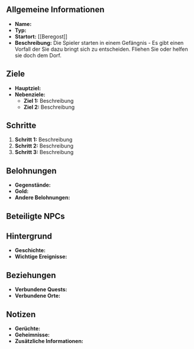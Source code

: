 

## Allgemeine Informationen
- **Name:** 
- **Typ:** 
- **Startort:** [[Beregost]]
- **Beschreibung:** Die Spieler starten in einem Gefängnis - Es gibt einen Vorfall der Sie dazu bringt sich zu entscheiden. Fliehen Sie oder helfen sie doch dem Dorf.

## Ziele
- **Hauptziel:** 
- **Nebenziele:** 
  - **Ziel 1:** Beschreibung
  - **Ziel 2:** Beschreibung

## Schritte
1. **Schritt 1:** Beschreibung
2. **Schritt 2:** Beschreibung
3. **Schritt 3:** Beschreibung

## Belohnungen
- **Gegenstände:** 
- **Gold:** 
- **Andere Belohnungen:** 

## Beteiligte NPCs


## Hintergrund
- **Geschichte:** 
- **Wichtige Ereignisse:** 

## Beziehungen
- **Verbundene Quests:** 
- **Verbundene Orte:** 


## Notizen
- **Gerüchte:** 
- **Geheimnisse:** 
- **Zusätzliche Informationen:** 
